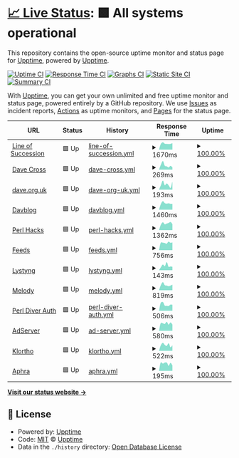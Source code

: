# [📈 Live Status](https://upptime.github.io/upptime): <!--live status--> **🟩 All systems operational**

This repository contains the open-source uptime monitor and status page for [Upptime](https://upptime.js.org), powered by [Upptime](https://github.com/upptime/upptime).

[![Uptime CI](https://github.com/davorg/uptime/workflows/Uptime%20CI/badge.svg)](https://github.com/davorg/uptime/actions?query=workflow%3A%22Uptime+CI%22)
[![Response Time CI](https://github.com/davorg/uptime/workflows/Response%20Time%20CI/badge.svg)](https://github.com/davorg/uptime/actions?query=workflow%3A%22Response+Time+CI%22)
[![Graphs CI](https://github.com/davorg/uptime/workflows/Graphs%20CI/badge.svg)](https://github.com/davorg/uptime/actions?query=workflow%3A%22Graphs+CI%22)
[![Static Site CI](https://github.com/davorg/uptime/workflows/Static%20Site%20CI/badge.svg)](https://github.com/davorg/uptime/actions?query=workflow%3A%22Static+Site+CI%22)
[![Summary CI](https://github.com/davorg/uptime/workflows/Summary%20CI/badge.svg)](https://github.com/davorg/uptime/actions?query=workflow%3A%22Summary+CI%22)

With [Upptime](https://upptime.js.org), you can get your own unlimited and free uptime monitor and status page, powered entirely by a GitHub repository. We use [Issues](https://github.com/upptime/upptime/issues) as incident reports, [Actions](https://github.com/davorg/uptime/actions) as uptime monitors, and [Pages](https://upptime.github.io/upptime) for the status page.

<!--start: status pages-->
<!-- This summary is generated by Upptime (https://github.com/upptime/upptime) -->
<!-- Do not edit this manually, your changes will be overwritten -->
<!-- prettier-ignore -->
| URL | Status | History | Response Time | Uptime |
| --- | ------ | ------- | ------------- | ------ |
| <img alt="" src="https://icons.duckduckgo.com/ip3/lineofsuccession.co.uk.ico" height="13"> [Line of Succession](https://lineofsuccession.co.uk/) | 🟩 Up | [line-of-succession.yml](https://github.com/davorg/uptime/commits/HEAD/history/line-of-succession.yml) | <details><summary><img alt="Response time graph" src="./graphs/line-of-succession/response-time-week.png" height="20"> 1670ms</summary><br><a href="https://davorg.github.io/uptime/history/line-of-succession"><img alt="Response time 1617" src="https://img.shields.io/endpoint?url=https%3A%2F%2Fraw.githubusercontent.com%2Fdavorg%2Fuptime%2FHEAD%2Fapi%2Fline-of-succession%2Fresponse-time.json"></a><br><a href="https://davorg.github.io/uptime/history/line-of-succession"><img alt="24-hour response time 1648" src="https://img.shields.io/endpoint?url=https%3A%2F%2Fraw.githubusercontent.com%2Fdavorg%2Fuptime%2FHEAD%2Fapi%2Fline-of-succession%2Fresponse-time-day.json"></a><br><a href="https://davorg.github.io/uptime/history/line-of-succession"><img alt="7-day response time 1670" src="https://img.shields.io/endpoint?url=https%3A%2F%2Fraw.githubusercontent.com%2Fdavorg%2Fuptime%2FHEAD%2Fapi%2Fline-of-succession%2Fresponse-time-week.json"></a><br><a href="https://davorg.github.io/uptime/history/line-of-succession"><img alt="30-day response time 1771" src="https://img.shields.io/endpoint?url=https%3A%2F%2Fraw.githubusercontent.com%2Fdavorg%2Fuptime%2FHEAD%2Fapi%2Fline-of-succession%2Fresponse-time-month.json"></a><br><a href="https://davorg.github.io/uptime/history/line-of-succession"><img alt="1-year response time 1711" src="https://img.shields.io/endpoint?url=https%3A%2F%2Fraw.githubusercontent.com%2Fdavorg%2Fuptime%2FHEAD%2Fapi%2Fline-of-succession%2Fresponse-time-year.json"></a></details> | <details><summary><a href="https://davorg.github.io/uptime/history/line-of-succession">100.00%</a></summary><a href="https://davorg.github.io/uptime/history/line-of-succession"><img alt="All-time uptime 99.50%" src="https://img.shields.io/endpoint?url=https%3A%2F%2Fraw.githubusercontent.com%2Fdavorg%2Fuptime%2FHEAD%2Fapi%2Fline-of-succession%2Fuptime.json"></a><br><a href="https://davorg.github.io/uptime/history/line-of-succession"><img alt="24-hour uptime 100.00%" src="https://img.shields.io/endpoint?url=https%3A%2F%2Fraw.githubusercontent.com%2Fdavorg%2Fuptime%2FHEAD%2Fapi%2Fline-of-succession%2Fuptime-day.json"></a><br><a href="https://davorg.github.io/uptime/history/line-of-succession"><img alt="7-day uptime 100.00%" src="https://img.shields.io/endpoint?url=https%3A%2F%2Fraw.githubusercontent.com%2Fdavorg%2Fuptime%2FHEAD%2Fapi%2Fline-of-succession%2Fuptime-week.json"></a><br><a href="https://davorg.github.io/uptime/history/line-of-succession"><img alt="30-day uptime 100.00%" src="https://img.shields.io/endpoint?url=https%3A%2F%2Fraw.githubusercontent.com%2Fdavorg%2Fuptime%2FHEAD%2Fapi%2Fline-of-succession%2Fuptime-month.json"></a><br><a href="https://davorg.github.io/uptime/history/line-of-succession"><img alt="1-year uptime 98.90%" src="https://img.shields.io/endpoint?url=https%3A%2F%2Fraw.githubusercontent.com%2Fdavorg%2Fuptime%2FHEAD%2Fapi%2Fline-of-succession%2Fuptime-year.json"></a></details>
| <img alt="" src="https://icons.duckduckgo.com/ip3/davecross.co.uk.ico" height="13"> [Dave Cross](https://davecross.co.uk/) | 🟩 Up | [dave-cross.yml](https://github.com/davorg/uptime/commits/HEAD/history/dave-cross.yml) | <details><summary><img alt="Response time graph" src="./graphs/dave-cross/response-time-week.png" height="20"> 269ms</summary><br><a href="https://davorg.github.io/uptime/history/dave-cross"><img alt="Response time 235" src="https://img.shields.io/endpoint?url=https%3A%2F%2Fraw.githubusercontent.com%2Fdavorg%2Fuptime%2FHEAD%2Fapi%2Fdave-cross%2Fresponse-time.json"></a><br><a href="https://davorg.github.io/uptime/history/dave-cross"><img alt="24-hour response time 339" src="https://img.shields.io/endpoint?url=https%3A%2F%2Fraw.githubusercontent.com%2Fdavorg%2Fuptime%2FHEAD%2Fapi%2Fdave-cross%2Fresponse-time-day.json"></a><br><a href="https://davorg.github.io/uptime/history/dave-cross"><img alt="7-day response time 269" src="https://img.shields.io/endpoint?url=https%3A%2F%2Fraw.githubusercontent.com%2Fdavorg%2Fuptime%2FHEAD%2Fapi%2Fdave-cross%2Fresponse-time-week.json"></a><br><a href="https://davorg.github.io/uptime/history/dave-cross"><img alt="30-day response time 314" src="https://img.shields.io/endpoint?url=https%3A%2F%2Fraw.githubusercontent.com%2Fdavorg%2Fuptime%2FHEAD%2Fapi%2Fdave-cross%2Fresponse-time-month.json"></a><br><a href="https://davorg.github.io/uptime/history/dave-cross"><img alt="1-year response time 239" src="https://img.shields.io/endpoint?url=https%3A%2F%2Fraw.githubusercontent.com%2Fdavorg%2Fuptime%2FHEAD%2Fapi%2Fdave-cross%2Fresponse-time-year.json"></a></details> | <details><summary><a href="https://davorg.github.io/uptime/history/dave-cross">100.00%</a></summary><a href="https://davorg.github.io/uptime/history/dave-cross"><img alt="All-time uptime 99.87%" src="https://img.shields.io/endpoint?url=https%3A%2F%2Fraw.githubusercontent.com%2Fdavorg%2Fuptime%2FHEAD%2Fapi%2Fdave-cross%2Fuptime.json"></a><br><a href="https://davorg.github.io/uptime/history/dave-cross"><img alt="24-hour uptime 100.00%" src="https://img.shields.io/endpoint?url=https%3A%2F%2Fraw.githubusercontent.com%2Fdavorg%2Fuptime%2FHEAD%2Fapi%2Fdave-cross%2Fuptime-day.json"></a><br><a href="https://davorg.github.io/uptime/history/dave-cross"><img alt="7-day uptime 100.00%" src="https://img.shields.io/endpoint?url=https%3A%2F%2Fraw.githubusercontent.com%2Fdavorg%2Fuptime%2FHEAD%2Fapi%2Fdave-cross%2Fuptime-week.json"></a><br><a href="https://davorg.github.io/uptime/history/dave-cross"><img alt="30-day uptime 96.50%" src="https://img.shields.io/endpoint?url=https%3A%2F%2Fraw.githubusercontent.com%2Fdavorg%2Fuptime%2FHEAD%2Fapi%2Fdave-cross%2Fuptime-month.json"></a><br><a href="https://davorg.github.io/uptime/history/dave-cross"><img alt="1-year uptime 99.71%" src="https://img.shields.io/endpoint?url=https%3A%2F%2Fraw.githubusercontent.com%2Fdavorg%2Fuptime%2FHEAD%2Fapi%2Fdave-cross%2Fuptime-year.json"></a></details>
| <img alt="" src="https://icons.duckduckgo.com/ip3/dave.org.uk.ico" height="13"> [dave.org.uk](https://dave.org.uk/) | 🟩 Up | [dave-org-uk.yml](https://github.com/davorg/uptime/commits/HEAD/history/dave-org-uk.yml) | <details><summary><img alt="Response time graph" src="./graphs/dave-org-uk/response-time-week.png" height="20"> 193ms</summary><br><a href="https://davorg.github.io/uptime/history/dave-org-uk"><img alt="Response time 687" src="https://img.shields.io/endpoint?url=https%3A%2F%2Fraw.githubusercontent.com%2Fdavorg%2Fuptime%2FHEAD%2Fapi%2Fdave-org-uk%2Fresponse-time.json"></a><br><a href="https://davorg.github.io/uptime/history/dave-org-uk"><img alt="24-hour response time 257" src="https://img.shields.io/endpoint?url=https%3A%2F%2Fraw.githubusercontent.com%2Fdavorg%2Fuptime%2FHEAD%2Fapi%2Fdave-org-uk%2Fresponse-time-day.json"></a><br><a href="https://davorg.github.io/uptime/history/dave-org-uk"><img alt="7-day response time 193" src="https://img.shields.io/endpoint?url=https%3A%2F%2Fraw.githubusercontent.com%2Fdavorg%2Fuptime%2FHEAD%2Fapi%2Fdave-org-uk%2Fresponse-time-week.json"></a><br><a href="https://davorg.github.io/uptime/history/dave-org-uk"><img alt="30-day response time 227" src="https://img.shields.io/endpoint?url=https%3A%2F%2Fraw.githubusercontent.com%2Fdavorg%2Fuptime%2FHEAD%2Fapi%2Fdave-org-uk%2Fresponse-time-month.json"></a><br><a href="https://davorg.github.io/uptime/history/dave-org-uk"><img alt="1-year response time 584" src="https://img.shields.io/endpoint?url=https%3A%2F%2Fraw.githubusercontent.com%2Fdavorg%2Fuptime%2FHEAD%2Fapi%2Fdave-org-uk%2Fresponse-time-year.json"></a></details> | <details><summary><a href="https://davorg.github.io/uptime/history/dave-org-uk">100.00%</a></summary><a href="https://davorg.github.io/uptime/history/dave-org-uk"><img alt="All-time uptime 99.73%" src="https://img.shields.io/endpoint?url=https%3A%2F%2Fraw.githubusercontent.com%2Fdavorg%2Fuptime%2FHEAD%2Fapi%2Fdave-org-uk%2Fuptime.json"></a><br><a href="https://davorg.github.io/uptime/history/dave-org-uk"><img alt="24-hour uptime 100.00%" src="https://img.shields.io/endpoint?url=https%3A%2F%2Fraw.githubusercontent.com%2Fdavorg%2Fuptime%2FHEAD%2Fapi%2Fdave-org-uk%2Fuptime-day.json"></a><br><a href="https://davorg.github.io/uptime/history/dave-org-uk"><img alt="7-day uptime 100.00%" src="https://img.shields.io/endpoint?url=https%3A%2F%2Fraw.githubusercontent.com%2Fdavorg%2Fuptime%2FHEAD%2Fapi%2Fdave-org-uk%2Fuptime-week.json"></a><br><a href="https://davorg.github.io/uptime/history/dave-org-uk"><img alt="30-day uptime 100.00%" src="https://img.shields.io/endpoint?url=https%3A%2F%2Fraw.githubusercontent.com%2Fdavorg%2Fuptime%2FHEAD%2Fapi%2Fdave-org-uk%2Fuptime-month.json"></a><br><a href="https://davorg.github.io/uptime/history/dave-org-uk"><img alt="1-year uptime 99.42%" src="https://img.shields.io/endpoint?url=https%3A%2F%2Fraw.githubusercontent.com%2Fdavorg%2Fuptime%2FHEAD%2Fapi%2Fdave-org-uk%2Fuptime-year.json"></a></details>
| <img alt="" src="https://icons.duckduckgo.com/ip3/blog.dave.org.uk.ico" height="13"> [Davblog](https://blog.dave.org.uk/) | 🟩 Up | [davblog.yml](https://github.com/davorg/uptime/commits/HEAD/history/davblog.yml) | <details><summary><img alt="Response time graph" src="./graphs/davblog/response-time-week.png" height="20"> 1460ms</summary><br><a href="https://davorg.github.io/uptime/history/davblog"><img alt="Response time 1324" src="https://img.shields.io/endpoint?url=https%3A%2F%2Fraw.githubusercontent.com%2Fdavorg%2Fuptime%2FHEAD%2Fapi%2Fdavblog%2Fresponse-time.json"></a><br><a href="https://davorg.github.io/uptime/history/davblog"><img alt="24-hour response time 1570" src="https://img.shields.io/endpoint?url=https%3A%2F%2Fraw.githubusercontent.com%2Fdavorg%2Fuptime%2FHEAD%2Fapi%2Fdavblog%2Fresponse-time-day.json"></a><br><a href="https://davorg.github.io/uptime/history/davblog"><img alt="7-day response time 1460" src="https://img.shields.io/endpoint?url=https%3A%2F%2Fraw.githubusercontent.com%2Fdavorg%2Fuptime%2FHEAD%2Fapi%2Fdavblog%2Fresponse-time-week.json"></a><br><a href="https://davorg.github.io/uptime/history/davblog"><img alt="30-day response time 1561" src="https://img.shields.io/endpoint?url=https%3A%2F%2Fraw.githubusercontent.com%2Fdavorg%2Fuptime%2FHEAD%2Fapi%2Fdavblog%2Fresponse-time-month.json"></a><br><a href="https://davorg.github.io/uptime/history/davblog"><img alt="1-year response time 1395" src="https://img.shields.io/endpoint?url=https%3A%2F%2Fraw.githubusercontent.com%2Fdavorg%2Fuptime%2FHEAD%2Fapi%2Fdavblog%2Fresponse-time-year.json"></a></details> | <details><summary><a href="https://davorg.github.io/uptime/history/davblog">100.00%</a></summary><a href="https://davorg.github.io/uptime/history/davblog"><img alt="All-time uptime 99.43%" src="https://img.shields.io/endpoint?url=https%3A%2F%2Fraw.githubusercontent.com%2Fdavorg%2Fuptime%2FHEAD%2Fapi%2Fdavblog%2Fuptime.json"></a><br><a href="https://davorg.github.io/uptime/history/davblog"><img alt="24-hour uptime 100.00%" src="https://img.shields.io/endpoint?url=https%3A%2F%2Fraw.githubusercontent.com%2Fdavorg%2Fuptime%2FHEAD%2Fapi%2Fdavblog%2Fuptime-day.json"></a><br><a href="https://davorg.github.io/uptime/history/davblog"><img alt="7-day uptime 100.00%" src="https://img.shields.io/endpoint?url=https%3A%2F%2Fraw.githubusercontent.com%2Fdavorg%2Fuptime%2FHEAD%2Fapi%2Fdavblog%2Fuptime-week.json"></a><br><a href="https://davorg.github.io/uptime/history/davblog"><img alt="30-day uptime 100.00%" src="https://img.shields.io/endpoint?url=https%3A%2F%2Fraw.githubusercontent.com%2Fdavorg%2Fuptime%2FHEAD%2Fapi%2Fdavblog%2Fuptime-month.json"></a><br><a href="https://davorg.github.io/uptime/history/davblog"><img alt="1-year uptime 98.79%" src="https://img.shields.io/endpoint?url=https%3A%2F%2Fraw.githubusercontent.com%2Fdavorg%2Fuptime%2FHEAD%2Fapi%2Fdavblog%2Fuptime-year.json"></a></details>
| <img alt="" src="https://icons.duckduckgo.com/ip3/perlhacks.com.ico" height="13"> [Perl Hacks](https://perlhacks.com/) | 🟩 Up | [perl-hacks.yml](https://github.com/davorg/uptime/commits/HEAD/history/perl-hacks.yml) | <details><summary><img alt="Response time graph" src="./graphs/perl-hacks/response-time-week.png" height="20"> 1362ms</summary><br><a href="https://davorg.github.io/uptime/history/perl-hacks"><img alt="Response time 1653" src="https://img.shields.io/endpoint?url=https%3A%2F%2Fraw.githubusercontent.com%2Fdavorg%2Fuptime%2FHEAD%2Fapi%2Fperl-hacks%2Fresponse-time.json"></a><br><a href="https://davorg.github.io/uptime/history/perl-hacks"><img alt="24-hour response time 1239" src="https://img.shields.io/endpoint?url=https%3A%2F%2Fraw.githubusercontent.com%2Fdavorg%2Fuptime%2FHEAD%2Fapi%2Fperl-hacks%2Fresponse-time-day.json"></a><br><a href="https://davorg.github.io/uptime/history/perl-hacks"><img alt="7-day response time 1362" src="https://img.shields.io/endpoint?url=https%3A%2F%2Fraw.githubusercontent.com%2Fdavorg%2Fuptime%2FHEAD%2Fapi%2Fperl-hacks%2Fresponse-time-week.json"></a><br><a href="https://davorg.github.io/uptime/history/perl-hacks"><img alt="30-day response time 1381" src="https://img.shields.io/endpoint?url=https%3A%2F%2Fraw.githubusercontent.com%2Fdavorg%2Fuptime%2FHEAD%2Fapi%2Fperl-hacks%2Fresponse-time-month.json"></a><br><a href="https://davorg.github.io/uptime/history/perl-hacks"><img alt="1-year response time 1637" src="https://img.shields.io/endpoint?url=https%3A%2F%2Fraw.githubusercontent.com%2Fdavorg%2Fuptime%2FHEAD%2Fapi%2Fperl-hacks%2Fresponse-time-year.json"></a></details> | <details><summary><a href="https://davorg.github.io/uptime/history/perl-hacks">100.00%</a></summary><a href="https://davorg.github.io/uptime/history/perl-hacks"><img alt="All-time uptime 99.06%" src="https://img.shields.io/endpoint?url=https%3A%2F%2Fraw.githubusercontent.com%2Fdavorg%2Fuptime%2FHEAD%2Fapi%2Fperl-hacks%2Fuptime.json"></a><br><a href="https://davorg.github.io/uptime/history/perl-hacks"><img alt="24-hour uptime 100.00%" src="https://img.shields.io/endpoint?url=https%3A%2F%2Fraw.githubusercontent.com%2Fdavorg%2Fuptime%2FHEAD%2Fapi%2Fperl-hacks%2Fuptime-day.json"></a><br><a href="https://davorg.github.io/uptime/history/perl-hacks"><img alt="7-day uptime 100.00%" src="https://img.shields.io/endpoint?url=https%3A%2F%2Fraw.githubusercontent.com%2Fdavorg%2Fuptime%2FHEAD%2Fapi%2Fperl-hacks%2Fuptime-week.json"></a><br><a href="https://davorg.github.io/uptime/history/perl-hacks"><img alt="30-day uptime 100.00%" src="https://img.shields.io/endpoint?url=https%3A%2F%2Fraw.githubusercontent.com%2Fdavorg%2Fuptime%2FHEAD%2Fapi%2Fperl-hacks%2Fuptime-month.json"></a><br><a href="https://davorg.github.io/uptime/history/perl-hacks"><img alt="1-year uptime 98.77%" src="https://img.shields.io/endpoint?url=https%3A%2F%2Fraw.githubusercontent.com%2Fdavorg%2Fuptime%2FHEAD%2Fapi%2Fperl-hacks%2Fuptime-year.json"></a></details>
| <img alt="" src="https://icons.duckduckgo.com/ip3/feeds.davecross.co.uk.ico" height="13"> [Feeds](https://feeds.davecross.co.uk/) | 🟩 Up | [feeds.yml](https://github.com/davorg/uptime/commits/HEAD/history/feeds.yml) | <details><summary><img alt="Response time graph" src="./graphs/feeds/response-time-week.png" height="20"> 756ms</summary><br><a href="https://davorg.github.io/uptime/history/feeds"><img alt="Response time 620" src="https://img.shields.io/endpoint?url=https%3A%2F%2Fraw.githubusercontent.com%2Fdavorg%2Fuptime%2FHEAD%2Fapi%2Ffeeds%2Fresponse-time.json"></a><br><a href="https://davorg.github.io/uptime/history/feeds"><img alt="24-hour response time 832" src="https://img.shields.io/endpoint?url=https%3A%2F%2Fraw.githubusercontent.com%2Fdavorg%2Fuptime%2FHEAD%2Fapi%2Ffeeds%2Fresponse-time-day.json"></a><br><a href="https://davorg.github.io/uptime/history/feeds"><img alt="7-day response time 756" src="https://img.shields.io/endpoint?url=https%3A%2F%2Fraw.githubusercontent.com%2Fdavorg%2Fuptime%2FHEAD%2Fapi%2Ffeeds%2Fresponse-time-week.json"></a><br><a href="https://davorg.github.io/uptime/history/feeds"><img alt="30-day response time 737" src="https://img.shields.io/endpoint?url=https%3A%2F%2Fraw.githubusercontent.com%2Fdavorg%2Fuptime%2FHEAD%2Fapi%2Ffeeds%2Fresponse-time-month.json"></a><br><a href="https://davorg.github.io/uptime/history/feeds"><img alt="1-year response time 673" src="https://img.shields.io/endpoint?url=https%3A%2F%2Fraw.githubusercontent.com%2Fdavorg%2Fuptime%2FHEAD%2Fapi%2Ffeeds%2Fresponse-time-year.json"></a></details> | <details><summary><a href="https://davorg.github.io/uptime/history/feeds">100.00%</a></summary><a href="https://davorg.github.io/uptime/history/feeds"><img alt="All-time uptime 97.87%" src="https://img.shields.io/endpoint?url=https%3A%2F%2Fraw.githubusercontent.com%2Fdavorg%2Fuptime%2FHEAD%2Fapi%2Ffeeds%2Fuptime.json"></a><br><a href="https://davorg.github.io/uptime/history/feeds"><img alt="24-hour uptime 100.00%" src="https://img.shields.io/endpoint?url=https%3A%2F%2Fraw.githubusercontent.com%2Fdavorg%2Fuptime%2FHEAD%2Fapi%2Ffeeds%2Fuptime-day.json"></a><br><a href="https://davorg.github.io/uptime/history/feeds"><img alt="7-day uptime 100.00%" src="https://img.shields.io/endpoint?url=https%3A%2F%2Fraw.githubusercontent.com%2Fdavorg%2Fuptime%2FHEAD%2Fapi%2Ffeeds%2Fuptime-week.json"></a><br><a href="https://davorg.github.io/uptime/history/feeds"><img alt="30-day uptime 96.50%" src="https://img.shields.io/endpoint?url=https%3A%2F%2Fraw.githubusercontent.com%2Fdavorg%2Fuptime%2FHEAD%2Fapi%2Ffeeds%2Fuptime-month.json"></a><br><a href="https://davorg.github.io/uptime/history/feeds"><img alt="1-year uptime 95.31%" src="https://img.shields.io/endpoint?url=https%3A%2F%2Fraw.githubusercontent.com%2Fdavorg%2Fuptime%2FHEAD%2Fapi%2Ffeeds%2Fuptime-year.json"></a></details>
| <img alt="" src="https://icons.duckduckgo.com/ip3/lystyng.com.ico" height="13"> [Lystyng](https://lystyng.com/) | 🟩 Up | [lystyng.yml](https://github.com/davorg/uptime/commits/HEAD/history/lystyng.yml) | <details><summary><img alt="Response time graph" src="./graphs/lystyng/response-time-week.png" height="20"> 143ms</summary><br><a href="https://davorg.github.io/uptime/history/lystyng"><img alt="Response time 151" src="https://img.shields.io/endpoint?url=https%3A%2F%2Fraw.githubusercontent.com%2Fdavorg%2Fuptime%2FHEAD%2Fapi%2Flystyng%2Fresponse-time.json"></a><br><a href="https://davorg.github.io/uptime/history/lystyng"><img alt="24-hour response time 75" src="https://img.shields.io/endpoint?url=https%3A%2F%2Fraw.githubusercontent.com%2Fdavorg%2Fuptime%2FHEAD%2Fapi%2Flystyng%2Fresponse-time-day.json"></a><br><a href="https://davorg.github.io/uptime/history/lystyng"><img alt="7-day response time 143" src="https://img.shields.io/endpoint?url=https%3A%2F%2Fraw.githubusercontent.com%2Fdavorg%2Fuptime%2FHEAD%2Fapi%2Flystyng%2Fresponse-time-week.json"></a><br><a href="https://davorg.github.io/uptime/history/lystyng"><img alt="30-day response time 163" src="https://img.shields.io/endpoint?url=https%3A%2F%2Fraw.githubusercontent.com%2Fdavorg%2Fuptime%2FHEAD%2Fapi%2Flystyng%2Fresponse-time-month.json"></a><br><a href="https://davorg.github.io/uptime/history/lystyng"><img alt="1-year response time 151" src="https://img.shields.io/endpoint?url=https%3A%2F%2Fraw.githubusercontent.com%2Fdavorg%2Fuptime%2FHEAD%2Fapi%2Flystyng%2Fresponse-time-year.json"></a></details> | <details><summary><a href="https://davorg.github.io/uptime/history/lystyng">100.00%</a></summary><a href="https://davorg.github.io/uptime/history/lystyng"><img alt="All-time uptime 64.95%" src="https://img.shields.io/endpoint?url=https%3A%2F%2Fraw.githubusercontent.com%2Fdavorg%2Fuptime%2FHEAD%2Fapi%2Flystyng%2Fuptime.json"></a><br><a href="https://davorg.github.io/uptime/history/lystyng"><img alt="24-hour uptime 100.00%" src="https://img.shields.io/endpoint?url=https%3A%2F%2Fraw.githubusercontent.com%2Fdavorg%2Fuptime%2FHEAD%2Fapi%2Flystyng%2Fuptime-day.json"></a><br><a href="https://davorg.github.io/uptime/history/lystyng"><img alt="7-day uptime 100.00%" src="https://img.shields.io/endpoint?url=https%3A%2F%2Fraw.githubusercontent.com%2Fdavorg%2Fuptime%2FHEAD%2Fapi%2Flystyng%2Fuptime-week.json"></a><br><a href="https://davorg.github.io/uptime/history/lystyng"><img alt="30-day uptime 100.00%" src="https://img.shields.io/endpoint?url=https%3A%2F%2Fraw.githubusercontent.com%2Fdavorg%2Fuptime%2FHEAD%2Fapi%2Flystyng%2Fuptime-month.json"></a><br><a href="https://davorg.github.io/uptime/history/lystyng"><img alt="1-year uptime 88.10%" src="https://img.shields.io/endpoint?url=https%3A%2F%2Fraw.githubusercontent.com%2Fdavorg%2Fuptime%2FHEAD%2Fapi%2Flystyng%2Fuptime-year.json"></a></details>
| <img alt="" src="https://icons.duckduckgo.com/ip3/melody.red-mirror.com.ico" height="13"> [Melody](https://melody.red-mirror.com/) | 🟩 Up | [melody.yml](https://github.com/davorg/uptime/commits/HEAD/history/melody.yml) | <details><summary><img alt="Response time graph" src="./graphs/melody/response-time-week.png" height="20"> 819ms</summary><br><a href="https://davorg.github.io/uptime/history/melody"><img alt="Response time 853" src="https://img.shields.io/endpoint?url=https%3A%2F%2Fraw.githubusercontent.com%2Fdavorg%2Fuptime%2FHEAD%2Fapi%2Fmelody%2Fresponse-time.json"></a><br><a href="https://davorg.github.io/uptime/history/melody"><img alt="24-hour response time 793" src="https://img.shields.io/endpoint?url=https%3A%2F%2Fraw.githubusercontent.com%2Fdavorg%2Fuptime%2FHEAD%2Fapi%2Fmelody%2Fresponse-time-day.json"></a><br><a href="https://davorg.github.io/uptime/history/melody"><img alt="7-day response time 819" src="https://img.shields.io/endpoint?url=https%3A%2F%2Fraw.githubusercontent.com%2Fdavorg%2Fuptime%2FHEAD%2Fapi%2Fmelody%2Fresponse-time-week.json"></a><br><a href="https://davorg.github.io/uptime/history/melody"><img alt="30-day response time 846" src="https://img.shields.io/endpoint?url=https%3A%2F%2Fraw.githubusercontent.com%2Fdavorg%2Fuptime%2FHEAD%2Fapi%2Fmelody%2Fresponse-time-month.json"></a><br><a href="https://davorg.github.io/uptime/history/melody"><img alt="1-year response time 853" src="https://img.shields.io/endpoint?url=https%3A%2F%2Fraw.githubusercontent.com%2Fdavorg%2Fuptime%2FHEAD%2Fapi%2Fmelody%2Fresponse-time-year.json"></a></details> | <details><summary><a href="https://davorg.github.io/uptime/history/melody">100.00%</a></summary><a href="https://davorg.github.io/uptime/history/melody"><img alt="All-time uptime 50.82%" src="https://img.shields.io/endpoint?url=https%3A%2F%2Fraw.githubusercontent.com%2Fdavorg%2Fuptime%2FHEAD%2Fapi%2Fmelody%2Fuptime.json"></a><br><a href="https://davorg.github.io/uptime/history/melody"><img alt="24-hour uptime 100.00%" src="https://img.shields.io/endpoint?url=https%3A%2F%2Fraw.githubusercontent.com%2Fdavorg%2Fuptime%2FHEAD%2Fapi%2Fmelody%2Fuptime-day.json"></a><br><a href="https://davorg.github.io/uptime/history/melody"><img alt="7-day uptime 100.00%" src="https://img.shields.io/endpoint?url=https%3A%2F%2Fraw.githubusercontent.com%2Fdavorg%2Fuptime%2FHEAD%2Fapi%2Fmelody%2Fuptime-week.json"></a><br><a href="https://davorg.github.io/uptime/history/melody"><img alt="30-day uptime 100.00%" src="https://img.shields.io/endpoint?url=https%3A%2F%2Fraw.githubusercontent.com%2Fdavorg%2Fuptime%2FHEAD%2Fapi%2Fmelody%2Fuptime-month.json"></a><br><a href="https://davorg.github.io/uptime/history/melody"><img alt="1-year uptime 68.88%" src="https://img.shields.io/endpoint?url=https%3A%2F%2Fraw.githubusercontent.com%2Fdavorg%2Fuptime%2FHEAD%2Fapi%2Fmelody%2Fuptime-year.json"></a></details>
| <img alt="" src="https://icons.duckduckgo.com/ip3/pdauth.perlhacks.com.ico" height="13"> [Perl Diver Auth](https://pdauth.perlhacks.com/) | 🟩 Up | [perl-diver-auth.yml](https://github.com/davorg/uptime/commits/HEAD/history/perl-diver-auth.yml) | <details><summary><img alt="Response time graph" src="./graphs/perl-diver-auth/response-time-week.png" height="20"> 506ms</summary><br><a href="https://davorg.github.io/uptime/history/perl-diver-auth"><img alt="Response time 658" src="https://img.shields.io/endpoint?url=https%3A%2F%2Fraw.githubusercontent.com%2Fdavorg%2Fuptime%2FHEAD%2Fapi%2Fperl-diver-auth%2Fresponse-time.json"></a><br><a href="https://davorg.github.io/uptime/history/perl-diver-auth"><img alt="24-hour response time 419" src="https://img.shields.io/endpoint?url=https%3A%2F%2Fraw.githubusercontent.com%2Fdavorg%2Fuptime%2FHEAD%2Fapi%2Fperl-diver-auth%2Fresponse-time-day.json"></a><br><a href="https://davorg.github.io/uptime/history/perl-diver-auth"><img alt="7-day response time 506" src="https://img.shields.io/endpoint?url=https%3A%2F%2Fraw.githubusercontent.com%2Fdavorg%2Fuptime%2FHEAD%2Fapi%2Fperl-diver-auth%2Fresponse-time-week.json"></a><br><a href="https://davorg.github.io/uptime/history/perl-diver-auth"><img alt="30-day response time 658" src="https://img.shields.io/endpoint?url=https%3A%2F%2Fraw.githubusercontent.com%2Fdavorg%2Fuptime%2FHEAD%2Fapi%2Fperl-diver-auth%2Fresponse-time-month.json"></a><br><a href="https://davorg.github.io/uptime/history/perl-diver-auth"><img alt="1-year response time 642" src="https://img.shields.io/endpoint?url=https%3A%2F%2Fraw.githubusercontent.com%2Fdavorg%2Fuptime%2FHEAD%2Fapi%2Fperl-diver-auth%2Fresponse-time-year.json"></a></details> | <details><summary><a href="https://davorg.github.io/uptime/history/perl-diver-auth">100.00%</a></summary><a href="https://davorg.github.io/uptime/history/perl-diver-auth"><img alt="All-time uptime 99.34%" src="https://img.shields.io/endpoint?url=https%3A%2F%2Fraw.githubusercontent.com%2Fdavorg%2Fuptime%2FHEAD%2Fapi%2Fperl-diver-auth%2Fuptime.json"></a><br><a href="https://davorg.github.io/uptime/history/perl-diver-auth"><img alt="24-hour uptime 100.00%" src="https://img.shields.io/endpoint?url=https%3A%2F%2Fraw.githubusercontent.com%2Fdavorg%2Fuptime%2FHEAD%2Fapi%2Fperl-diver-auth%2Fuptime-day.json"></a><br><a href="https://davorg.github.io/uptime/history/perl-diver-auth"><img alt="7-day uptime 100.00%" src="https://img.shields.io/endpoint?url=https%3A%2F%2Fraw.githubusercontent.com%2Fdavorg%2Fuptime%2FHEAD%2Fapi%2Fperl-diver-auth%2Fuptime-week.json"></a><br><a href="https://davorg.github.io/uptime/history/perl-diver-auth"><img alt="30-day uptime 100.00%" src="https://img.shields.io/endpoint?url=https%3A%2F%2Fraw.githubusercontent.com%2Fdavorg%2Fuptime%2FHEAD%2Fapi%2Fperl-diver-auth%2Fuptime-month.json"></a><br><a href="https://davorg.github.io/uptime/history/perl-diver-auth"><img alt="1-year uptime 99.10%" src="https://img.shields.io/endpoint?url=https%3A%2F%2Fraw.githubusercontent.com%2Fdavorg%2Fuptime%2FHEAD%2Fapi%2Fperl-diver-auth%2Fuptime-year.json"></a></details>
| <img alt="" src="https://icons.duckduckgo.com/ip3/ads.davecross.co.uk.ico" height="13"> [AdServer](https://ads.davecross.co.uk/) | 🟩 Up | [ad-server.yml](https://github.com/davorg/uptime/commits/HEAD/history/ad-server.yml) | <details><summary><img alt="Response time graph" src="./graphs/ad-server/response-time-week.png" height="20"> 580ms</summary><br><a href="https://davorg.github.io/uptime/history/ad-server"><img alt="Response time 617" src="https://img.shields.io/endpoint?url=https%3A%2F%2Fraw.githubusercontent.com%2Fdavorg%2Fuptime%2FHEAD%2Fapi%2Fad-server%2Fresponse-time.json"></a><br><a href="https://davorg.github.io/uptime/history/ad-server"><img alt="24-hour response time 662" src="https://img.shields.io/endpoint?url=https%3A%2F%2Fraw.githubusercontent.com%2Fdavorg%2Fuptime%2FHEAD%2Fapi%2Fad-server%2Fresponse-time-day.json"></a><br><a href="https://davorg.github.io/uptime/history/ad-server"><img alt="7-day response time 580" src="https://img.shields.io/endpoint?url=https%3A%2F%2Fraw.githubusercontent.com%2Fdavorg%2Fuptime%2FHEAD%2Fapi%2Fad-server%2Fresponse-time-week.json"></a><br><a href="https://davorg.github.io/uptime/history/ad-server"><img alt="30-day response time 646" src="https://img.shields.io/endpoint?url=https%3A%2F%2Fraw.githubusercontent.com%2Fdavorg%2Fuptime%2FHEAD%2Fapi%2Fad-server%2Fresponse-time-month.json"></a><br><a href="https://davorg.github.io/uptime/history/ad-server"><img alt="1-year response time 617" src="https://img.shields.io/endpoint?url=https%3A%2F%2Fraw.githubusercontent.com%2Fdavorg%2Fuptime%2FHEAD%2Fapi%2Fad-server%2Fresponse-time-year.json"></a></details> | <details><summary><a href="https://davorg.github.io/uptime/history/ad-server">100.00%</a></summary><a href="https://davorg.github.io/uptime/history/ad-server"><img alt="All-time uptime 98.43%" src="https://img.shields.io/endpoint?url=https%3A%2F%2Fraw.githubusercontent.com%2Fdavorg%2Fuptime%2FHEAD%2Fapi%2Fad-server%2Fuptime.json"></a><br><a href="https://davorg.github.io/uptime/history/ad-server"><img alt="24-hour uptime 100.00%" src="https://img.shields.io/endpoint?url=https%3A%2F%2Fraw.githubusercontent.com%2Fdavorg%2Fuptime%2FHEAD%2Fapi%2Fad-server%2Fuptime-day.json"></a><br><a href="https://davorg.github.io/uptime/history/ad-server"><img alt="7-day uptime 100.00%" src="https://img.shields.io/endpoint?url=https%3A%2F%2Fraw.githubusercontent.com%2Fdavorg%2Fuptime%2FHEAD%2Fapi%2Fad-server%2Fuptime-week.json"></a><br><a href="https://davorg.github.io/uptime/history/ad-server"><img alt="30-day uptime 96.50%" src="https://img.shields.io/endpoint?url=https%3A%2F%2Fraw.githubusercontent.com%2Fdavorg%2Fuptime%2FHEAD%2Fapi%2Fad-server%2Fuptime-month.json"></a><br><a href="https://davorg.github.io/uptime/history/ad-server"><img alt="1-year uptime 98.43%" src="https://img.shields.io/endpoint?url=https%3A%2F%2Fraw.githubusercontent.com%2Fdavorg%2Fuptime%2FHEAD%2Fapi%2Fad-server%2Fuptime-year.json"></a></details>
| <img alt="" src="https://icons.duckduckgo.com/ip3/klortho.perlhacks.com.ico" height="13"> [Klortho](https://klortho.perlhacks.com/) | 🟩 Up | [klortho.yml](https://github.com/davorg/uptime/commits/HEAD/history/klortho.yml) | <details><summary><img alt="Response time graph" src="./graphs/klortho/response-time-week.png" height="20"> 522ms</summary><br><a href="https://davorg.github.io/uptime/history/klortho"><img alt="Response time 586" src="https://img.shields.io/endpoint?url=https%3A%2F%2Fraw.githubusercontent.com%2Fdavorg%2Fuptime%2FHEAD%2Fapi%2Fklortho%2Fresponse-time.json"></a><br><a href="https://davorg.github.io/uptime/history/klortho"><img alt="24-hour response time 547" src="https://img.shields.io/endpoint?url=https%3A%2F%2Fraw.githubusercontent.com%2Fdavorg%2Fuptime%2FHEAD%2Fapi%2Fklortho%2Fresponse-time-day.json"></a><br><a href="https://davorg.github.io/uptime/history/klortho"><img alt="7-day response time 522" src="https://img.shields.io/endpoint?url=https%3A%2F%2Fraw.githubusercontent.com%2Fdavorg%2Fuptime%2FHEAD%2Fapi%2Fklortho%2Fresponse-time-week.json"></a><br><a href="https://davorg.github.io/uptime/history/klortho"><img alt="30-day response time 600" src="https://img.shields.io/endpoint?url=https%3A%2F%2Fraw.githubusercontent.com%2Fdavorg%2Fuptime%2FHEAD%2Fapi%2Fklortho%2Fresponse-time-month.json"></a><br><a href="https://davorg.github.io/uptime/history/klortho"><img alt="1-year response time 586" src="https://img.shields.io/endpoint?url=https%3A%2F%2Fraw.githubusercontent.com%2Fdavorg%2Fuptime%2FHEAD%2Fapi%2Fklortho%2Fresponse-time-year.json"></a></details> | <details><summary><a href="https://davorg.github.io/uptime/history/klortho">100.00%</a></summary><a href="https://davorg.github.io/uptime/history/klortho"><img alt="All-time uptime 98.85%" src="https://img.shields.io/endpoint?url=https%3A%2F%2Fraw.githubusercontent.com%2Fdavorg%2Fuptime%2FHEAD%2Fapi%2Fklortho%2Fuptime.json"></a><br><a href="https://davorg.github.io/uptime/history/klortho"><img alt="24-hour uptime 100.00%" src="https://img.shields.io/endpoint?url=https%3A%2F%2Fraw.githubusercontent.com%2Fdavorg%2Fuptime%2FHEAD%2Fapi%2Fklortho%2Fuptime-day.json"></a><br><a href="https://davorg.github.io/uptime/history/klortho"><img alt="7-day uptime 100.00%" src="https://img.shields.io/endpoint?url=https%3A%2F%2Fraw.githubusercontent.com%2Fdavorg%2Fuptime%2FHEAD%2Fapi%2Fklortho%2Fuptime-week.json"></a><br><a href="https://davorg.github.io/uptime/history/klortho"><img alt="30-day uptime 100.00%" src="https://img.shields.io/endpoint?url=https%3A%2F%2Fraw.githubusercontent.com%2Fdavorg%2Fuptime%2FHEAD%2Fapi%2Fklortho%2Fuptime-month.json"></a><br><a href="https://davorg.github.io/uptime/history/klortho"><img alt="1-year uptime 98.85%" src="https://img.shields.io/endpoint?url=https%3A%2F%2Fraw.githubusercontent.com%2Fdavorg%2Fuptime%2FHEAD%2Fapi%2Fklortho%2Fuptime-year.json"></a></details>
| <img alt="" src="https://icons.duckduckgo.com/ip3/aphra.perlhacks.com.ico" height="13"> [Aphra](https://aphra.perlhacks.com/) | 🟩 Up | [aphra.yml](https://github.com/davorg/uptime/commits/HEAD/history/aphra.yml) | <details><summary><img alt="Response time graph" src="./graphs/aphra/response-time-week.png" height="20"> 195ms</summary><br><a href="https://davorg.github.io/uptime/history/aphra"><img alt="Response time 222" src="https://img.shields.io/endpoint?url=https%3A%2F%2Fraw.githubusercontent.com%2Fdavorg%2Fuptime%2FHEAD%2Fapi%2Faphra%2Fresponse-time.json"></a><br><a href="https://davorg.github.io/uptime/history/aphra"><img alt="24-hour response time 198" src="https://img.shields.io/endpoint?url=https%3A%2F%2Fraw.githubusercontent.com%2Fdavorg%2Fuptime%2FHEAD%2Fapi%2Faphra%2Fresponse-time-day.json"></a><br><a href="https://davorg.github.io/uptime/history/aphra"><img alt="7-day response time 195" src="https://img.shields.io/endpoint?url=https%3A%2F%2Fraw.githubusercontent.com%2Fdavorg%2Fuptime%2FHEAD%2Fapi%2Faphra%2Fresponse-time-week.json"></a><br><a href="https://davorg.github.io/uptime/history/aphra"><img alt="30-day response time 241" src="https://img.shields.io/endpoint?url=https%3A%2F%2Fraw.githubusercontent.com%2Fdavorg%2Fuptime%2FHEAD%2Fapi%2Faphra%2Fresponse-time-month.json"></a><br><a href="https://davorg.github.io/uptime/history/aphra"><img alt="1-year response time 222" src="https://img.shields.io/endpoint?url=https%3A%2F%2Fraw.githubusercontent.com%2Fdavorg%2Fuptime%2FHEAD%2Fapi%2Faphra%2Fresponse-time-year.json"></a></details> | <details><summary><a href="https://davorg.github.io/uptime/history/aphra">100.00%</a></summary><a href="https://davorg.github.io/uptime/history/aphra"><img alt="All-time uptime 100.00%" src="https://img.shields.io/endpoint?url=https%3A%2F%2Fraw.githubusercontent.com%2Fdavorg%2Fuptime%2FHEAD%2Fapi%2Faphra%2Fuptime.json"></a><br><a href="https://davorg.github.io/uptime/history/aphra"><img alt="24-hour uptime 100.00%" src="https://img.shields.io/endpoint?url=https%3A%2F%2Fraw.githubusercontent.com%2Fdavorg%2Fuptime%2FHEAD%2Fapi%2Faphra%2Fuptime-day.json"></a><br><a href="https://davorg.github.io/uptime/history/aphra"><img alt="7-day uptime 100.00%" src="https://img.shields.io/endpoint?url=https%3A%2F%2Fraw.githubusercontent.com%2Fdavorg%2Fuptime%2FHEAD%2Fapi%2Faphra%2Fuptime-week.json"></a><br><a href="https://davorg.github.io/uptime/history/aphra"><img alt="30-day uptime 100.00%" src="https://img.shields.io/endpoint?url=https%3A%2F%2Fraw.githubusercontent.com%2Fdavorg%2Fuptime%2FHEAD%2Fapi%2Faphra%2Fuptime-month.json"></a><br><a href="https://davorg.github.io/uptime/history/aphra"><img alt="1-year uptime 100.00%" src="https://img.shields.io/endpoint?url=https%3A%2F%2Fraw.githubusercontent.com%2Fdavorg%2Fuptime%2FHEAD%2Fapi%2Faphra%2Fuptime-year.json"></a></details>

<!--end: status pages-->

[**Visit our status website →**](https://upptime.github.io/upptime)

## 📄 License

- Powered by: [Upptime](https://github.com/upptime/upptime)
- Code: [MIT](./LICENSE) © [Upptime](https://upptime.js.org)
- Data in the `./history` directory: [Open Database License](https://opendatacommons.org/licenses/odbl/1-0/)

